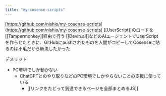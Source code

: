 ```yaml
---
title: "my-cosense-scripts"
---
```


[https://github.com/nishio/my-cosense-scripts](https://github.com/nishio/my-cosense-scripts)
[[UserScript]]のロードを[[Tampermonkey]]経由で行う
[[Devin.ai]]などのAIエージェントでUserScriptを作らせたときに、GitHubにpushされたものを人間がコピーしてCosenseに貼るのは不毛だから解決したかった

デメリット
- PC環境でしか動かない
    - ChatGPTとのやり取りなどのPC環境でしかやらないことの支援に使っている
        - [[リンクをたどって到達できるページを全部まとめるJS]]
